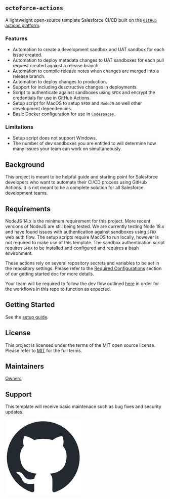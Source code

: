 ## `octoforce-actions`

A lightweight open-source template Salesforce CI/CD built on the [`GitHub` actions platform](https://github.com/features/actions).

### Features

- Automation to create a development sandbox and UAT sandbox for each issue created.
- Automation to deploy metadata changes to UAT sandboxes for each pull request created against a release branch.
- Automation to compile release notes when changes are merged into a release branch.
- Automation to deploy changes to production.
- Support for including desctructive changes in deployments.
- Script to authenticate against sandboxes using `SFDX` and encrypt the credentials for use in GitHub Actions.
- Setup script for MacOS to setup `SFDX` and `NodeJS` as well other development dependencies.
- Basic Docker configuration for use in [`Codespaces`](https://github.com/features/codespaces).

### Limitations

- Setup script does not support Windows.
- The number of dev sandboxes you are entitled to will determine how many issues your team can work on simultaneously.

## Background

This project is meant to be helpful guide and starting point for Salesforce developers who want to automate their CI/CD process using GitHub Actions. It is not meant to be a complete solution for all Salesforce development teams.

## Requirements

NodeJS 14.x is the minimum requirement for this project. More recent versions of NodeJS are still being tested. We are currently testing Node 18.x and have found issues with authentication against sandboxes using `SFDX` web auth flow.
The setup scripts require MacOS to run locally, however is not required to make use of this template.
The sandbox authentication script requires `SFDX` to be installed and configured and requires a bash environment.

These actions rely on several repository secrets and variables to be set in the repository settings. Please refer to the [Required Configurations](./docs/Getting%20Started.md#required-configurations) section of our getting started doc for more details.

Your team will be required to follow the dev flow outlined [here](docs/Dev_Flow.md) in order for the workflows in this repo to function as expected.

## Getting Started

See the [setup guide](docs/Getting%20Started.md).

## License

This project is licensed under the terms of the MIT open source license. Please refer to [MIT](./LICENSE.md) for the full terms.

## Maintainers

[Owners](./CODEOWNERS)

## Support

This template will receive basic maintenace such as bug fixes and security updates.

![GitHub Logo](./github-mark.png)
